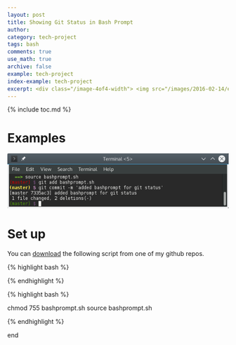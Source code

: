 ```yaml
---
layout: post
title: Showing Git Status in Bash Prompt
author:
category: tech-project
tags: bash
comments: true
use_math: true
archive: false
example: tech-project
index-example: tech-project
excerpt: <div class="/image-4of4-width"> <img src="/images/2016-02-14/example_prompt.png"/> </div> Show the status and branch of your git repo by the color of bash prompt.
---
```


{% include toc.md %}

# Examples

<div class="image-4of4-width">
  <img src="/images/2016-02-14/example_prompt.png"/>
</div>

# Set up

You can
[download](https://raw.githubusercontent.com/ezbc/dot_files/7335ac33804cd989eadac6041b325d21e3e6bce2/bashprompt.sh)
the following script from one of my github repos.

{% highlight bash %}

{% endhighlight %}



{% highlight bash %}

chmod 755 bashprompt.sh
source bashprompt.sh

{% endhighlight %}


end










